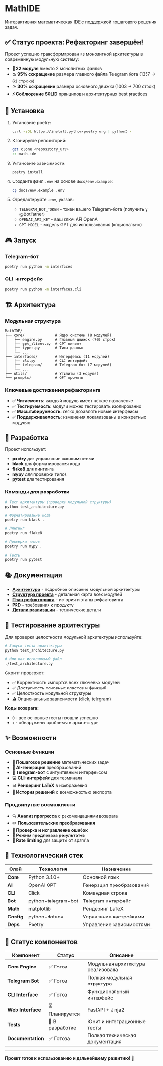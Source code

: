 # MathIDE

Интерактивная математическая IDE с поддержкой пошагового решения задач.

## ✅ Статус проекта: Рефакторинг завершён!

Проект успешно трансформирован из монолитной архитектуры в современную модульную систему:

- **🎯 22 модуля** вместо 2 монолитных файлов
- **📉 95% сокращение** размера главного файла Telegram бота (1357 → 62 строки)
- **📉 30% сокращение** размера основного движка (1003 → 700 строк)
- **⚡ Соблюдение SOLID** принципов и архитектурных best practices

## 🚀 Установка

1. Установите poetry:
   ```bash
   curl -sSL https://install.python-poetry.org | python3 -
   ```

2. Клонируйте репозиторий:
   ```bash
   git clone <repository_url>
   cd math-ide
   ```

3. Установите зависимости:
   ```bash
   poetry install
   ```

4. Создайте файл `.env` на основе `docs/env.example`:
   ```bash
   cp docs/env.example .env
   ```

5. Отредактируйте `.env`, указав:
   - `TELEGRAM_BOT_TOKEN` - токен вашего Telegram-бота (получить у @BotFather)
   - `OPENAI_API_KEY` - ваш ключ API OpenAI
   - `GPT_MODEL` - модель GPT для использования (опционально)

## 🎮 Запуск

### Telegram-бот
```bash
poetry run python -m interfaces
```

### CLI-интерфейс
```bash
poetry run python -m interfaces.cli
```

## 🏗️ Архитектура

### Модульная структура
```
MathIDE/
├── core/              # Ядро системы (8 модулей)
│   ├── engine.py      # Главный движок (700 строк)
│   ├── gpt_client.py  # GPT клиент
│   ├── types.py       # Типы данных
│   └── ...
├── interfaces/        # Интерфейсы (11 модулей)
│   ├── cli.py         # CLI интерфейс
│   ├── telegram/      # Telegram бот (7 модулей)
│   └── ...
├── utils/             # Утилиты (3 модуля)
└── prompts/           # GPT промпты
```

### Ключевые достижения рефакторинга
- ✅ **Читаемость**: каждый модуль имеет четкое назначение
- ✅ **Тестируемость**: модули можно тестировать изолированно
- ✅ **Масштабируемость**: легко добавлять новые интерфейсы
- ✅ **Поддерживаемость**: изменения локализованы в конкретных модулях

## 🔧 Разработка

Проект использует:
- **poetry** для управления зависимостями
- **black** для форматирования кода
- **flake8** для линтинга
- **mypy** для проверки типов
- **pytest** для тестирования

### Команды для разработки
```bash
# Тест архитектуры (проверка модульной структуры)
python test_architecture.py

# Форматирование кода
poetry run black .

# Линтинг
poetry run flake8

# Проверка типов
poetry run mypy .

# Тесты
poetry run pytest
```

## 📚 Документация

- **[Архитектура](docs/architecture.mdc)** - подробное описание модульной архитектуры
- **[Структура проекта](docs/project_structure.mdc)** - детальная карта всех модулей
- **[План рефакторинга](docs/refactoring_plan.mdc)** - история и этапы рефакторинга
- **[PRD](docs/PRD.mdc)** - требования к продукту
- **[Детали реализации](docs/implementation_details.mdc)** - технические детали

## 🧪 Тестирование архитектуры

Для проверки целостности модульной архитектуры используйте:

```bash
# Запуск теста архитектуры
python test_architecture.py

# Или как исполняемый файл
./test_architecture.py
```

Скрипт проверяет:
- ✅ Корректность импортов всех ключевых модулей
- ✅ Доступность основных классов и функций
- ✅ Целостность модульной структуры
- ⚠️ Опциональные зависимости (click, telegram)

**Коды возврата:**
- `0` - все основные тесты прошли успешно
- `1` - обнаружены проблемы в архитектуре

## ✨ Возможности

### Основные функции
- 🧮 **Пошаговое решение** математических задач
- 🤖 **AI-генерация** преобразований
- 📱 **Telegram-бот** с интуитивным интерфейсом
- 💻 **CLI-интерфейс** для терминала
- 📊 **Рендеринг LaTeX** в изображения
- 📝 **История решений** с возможностью экспорта

### Продвинутые возможности
- 🔍 **Анализ прогресса** с рекомендациями возврата
- ✏️ **Пользовательские преобразования**
- 🔧 **Проверка и исправление ошибок**
- 🎯 **Режим предпоказа результатов**
- 🚫 **Rate limiting** для защиты от spam'а

## 🎯 Технологический стек

| Слой | Технология | Назначение |
|------|------------|------------|
| **Core** | Python 3.10+ | Основной язык |
| **AI** | OpenAI GPT | Генерация преобразований |
| **CLI** | Click | Командная строка |
| **Bot** | python-telegram-bot | Telegram интерфейс |
| **Math** | matplotlib | Рендеринг LaTeX |
| **Config** | python-dotenv | Управление настройками |
| **Deps** | Poetry | Управление зависимостями |

## 🚦 Статус компонентов

| Компонент | Статус | Описание |
|-----------|--------|----------|
| **Core Engine** | ✅ Готов | Модульная архитектура реализована |
| **Telegram Bot** | ✅ Готов | Полная модульная структура |
| **CLI Interface** | ✅ Готов | Функциональный интерфейс |
| **Web Interface** | ⏳ Планируется | FastAPI + Jinja2 |
| **Tests** | 🔧 В разработке | Юнит и интеграционные тесты |
| **Documentation** | ✅ Готова | Полная техническая документация |

---

**Проект готов к использованию и дальнейшему развитию!** 🎉 